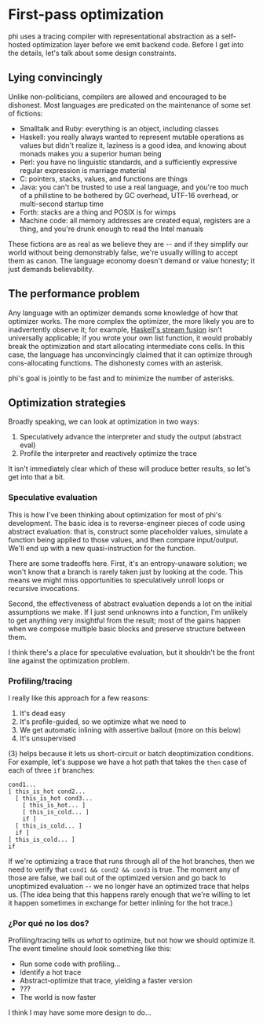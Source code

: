 # First-pass optimization
phi uses a tracing compiler with representational abstraction as a self-hosted
optimization layer before we emit backend code. Before I get into the details,
let's talk about some design constraints.

## Lying convincingly
Unlike non-politicians, compilers are allowed and encouraged to be dishonest.
Most languages are predicated on the maintenance of some set of fictions:

- Smalltalk and Ruby: everything is an object, including classes
- Haskell: you really always wanted to represent mutable operations as values
  but didn't realize it, laziness is a good idea, and knowing about monads makes
  you a superior human being
- Perl: you have no linguistic standards, and a sufficiently expressive regular
  expression is marriage material
- C: pointers, stacks, values, and functions are things
- Java: you can't be trusted to use a real language, and you're too much of a
  philistine to be bothered by GC overhead, UTF-16 overhead, or multi-second
  startup time
- Forth: stacks are a thing and POSIX is for wimps
- Machine code: all memory addresses are created equal, registers are a thing,
  and you're drunk enough to read the Intel manuals

These fictions are as real as we believe they are -- and if they simplify our
world without being demonstrably false, we're usually willing to accept them as
canon. The language economy doesn't demand or value honesty; it just demands
believability.

## The performance problem
Any language with an optimizer demands some knowledge of how that optimizer
works. The more complex the optimizer, the more likely you are to inadvertently
observe it; for example, [Haskell's stream
fusion](https://stackoverflow.com/questions/578063/what-is-haskells-stream-fusion)
isn't universally applicable; if you wrote your own list function, it would
probably break the optimization and start allocating intermediate cons cells. In
this case, the language has unconvincingly claimed that it can optimize through
cons-allocating functions. The dishonesty comes with an asterisk.

phi's goal is jointly to be fast and to minimize the number of asterisks.

## Optimization strategies
Broadly speaking, we can look at optimization in two ways:

1. Speculatively advance the interpreter and study the output (abstract eval)
2. Profile the interpreter and reactively optimize the trace

It isn't immediately clear which of these will produce better results, so let's
get into that a bit.

### Speculative evaluation
This is how I've been thinking about optimization for most of phi's development.
The basic idea is to reverse-engineer pieces of code using abstract evaluation:
that is, construct some placeholder values, simulate a function being applied to
those values, and then compare input/output. We'll end up with a new
quasi-instruction for the function.

There are some tradeoffs here. First, it's an entropy-unaware solution; we won't
know that a branch is rarely taken just by looking at the code. This means we
might miss opportunities to speculatively unroll loops or recursive invocations.

Second, the effectiveness of abstract evaluation depends a lot on the initial
assumptions we make. If I just send unknowns into a function, I'm unlikely to
get anything very insightful from the result; most of the gains happen when we
compose multiple basic blocks and preserve structure between them.

I think there's a place for speculative evaluation, but it shouldn't be the
front line against the optimization problem.

### Profiling/tracing
I really like this approach for a few reasons:

1. It's dead easy
2. It's profile-guided, so we optimize what we need to
3. We get automatic inlining with assertive bailout (more on this below)
4. It's unsupervised

(3) helps because it lets us short-circuit or batch deoptimization conditions.
For example, let's suppose we have a hot path that takes the `then` case of each
of three `if` branches:

```
cond1...
[ this_is_hot cond2...
  [ this_is_hot cond3...
    [ this_is_hot... ]
    [ this_is_cold... ]
    if ]
  [ this_is_cold... ]
  if ]
[ this_is_cold... ]
if
```

If we're optimizing a trace that runs through all of the hot branches, then we
need to verify that `cond1 && cond2 && cond3` is true. The moment any of those
are false, we bail out of the optimized version and go back to unoptimized
evaluation -- we no longer have an optimized trace that helps us. (The idea
being that this happens rarely enough that we're willing to let it happen
sometimes in exchange for better inlining for the hot trace.)

### ¿Por qué no los dos?
Profiling/tracing tells us _what_ to optimize, but not how we should optimize
it. The event timeline should look something like this:

- Run some code with profiling...
- Identify a hot trace
- Abstract-optimize that trace, yielding a faster version
- ???
- The world is now faster

I think I may have some more design to do...
